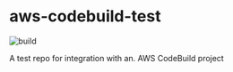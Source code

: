 # aws-codebuild-test

![build](https://codebuild.eu-west-1.amazonaws.com/badges?uuid=eyJlbmNyeXB0ZWREYXRhIjoiU051Z0oxM2tPU0NVd1hNYmtmcXpkVFNYb0lWdEdQY09sbUhpdkdPYXF2bHFoYjNHTFlvTUs3bTU5MjNFSjNLMUZnSVNSNTlnRGdneC9HeEgrNmZ2RjlnPSIsIml2UGFyYW1ldGVyU3BlYyI6IkFHVUhsR0sySW5rYkRGekEiLCJtYXRlcmlhbFNldFNlcmlhbCI6MX0%3D&branch=master)

A test repo for integration with an. AWS CodeBuild project